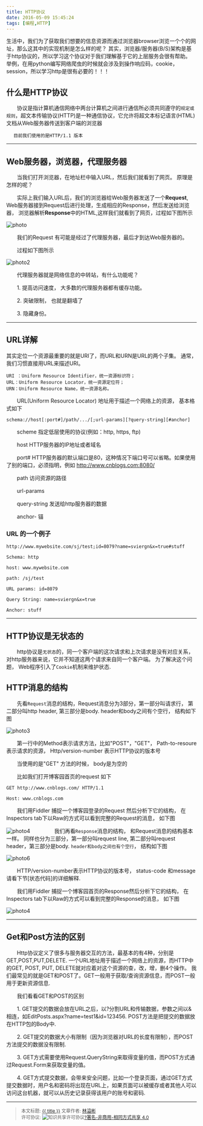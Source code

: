 ```yaml
---
title: HTTP协议
date: 2016-05-09 15:45:24
tags: [编程,HTTP]
---
```


生活中，我们为了获取我们想要的信息资源而通过浏览器browser浏览一个个的网址，那么这其中的实现机制是怎么样的呢？
其实，浏览器/服务器(B/S)架构是基于http协议的，所以学习这个协议对于我们理解基于它的上层服务会很有帮助。
举例，在用python编写网络爬虫的时候就会涉及到操作响应码，cookie，session，所以学习http是很有必要的！！！

<!--more-->

## **什么是HTTP协议**

　　协议是指计算机通信网络中两台计算机之间进行通信所必须共同遵守的`规定或规则`，超文本传输协议(HTTP)是一种通信协议，它允许将超文本标记语言(HTML)文档从Web服务器传送到客户端的浏览器

     　目前我们使用的是HTTP/1.1 版本
------

## **Web服务器，浏览器，代理服务器**

　　当我们打开浏览器，在地址栏中输入URL，然后我们就看到了网页。 原理是怎样的呢？

　　实际上我们输入URL后，我们的浏览器给Web服务器发送了一个**Request**, Web服务器接到Request后进行处理，生成相应的Response，然后发送给浏览器， 浏览器解析**Response**中的HTML,这样我们就看到了网页，过程如下图所示

![photo](http://ww4.sinaimg.cn/mw690/006rmJyDgw1f3p5bh4i7dj30l209tjuc.jpg)

　　我们的Request 有可能是经过了代理服务器，最后才到达Web服务器的。

　　过程如下图所示

![photo2](http://ww1.sinaimg.cn/mw690/006rmJyDgw1f3p5bhoxd4j30m109p41w.jpg)

　　代理服务器就是网络信息的中转站，有什么功能呢？

　　1. 提高访问速度， 大多数的代理服务器都有缓存功能。

　　2. 突破限制， 也就是翻墙了

　　3. 隐藏身份。

-------

## URL详解

其实定位一个资源最重要的就是URI了，而URL和URN是URL的两个子集。
通常，我们习惯直接用URL来描述URI。

    URI ：Uniform Resource Identifier，统一资源标识符；
    URL：Uniform Resource Locator，统一资源定位符；
    URN：Uniform Resource Name，统一资源名称。
　　URL(Uniform Resource Locator) 地址用于描述一个网络上的资源，  基本格式如下

    schema://host[:port#]/path/.../[;url-params][?query-string][#anchor]

　　scheme               指定低层使用的协议(例如：http, https, ftp)

　　host                   HTTP服务器的IP地址或者域名

　　port#                 HTTP服务器的默认端口是80，这种情况下端口号可以省略。如果使用了别的端口，必须指明，例如 http://www.cnblogs.com:8080/

　　path                   访问资源的路径

　　url-params

　　query-string       发送给http服务器的数据

　　anchor-             锚


### **URL 的一个例子**


    http://www.mywebsite.com/sj/test;id=8079?name=sviergn&x=true#stuff

    Schema: http

    host: www.mywebsite.com

    path: /sj/test

    URL params: id=8079

    Query String: name=sviergn&x=true

    Anchor: stuff
-----

## **HTTP协议是无状态的**

　　http协议是`无状态`的，同一个客户端的这次请求和上次请求是没有对应关系，对http服务器来说，它并不知道这两个请求来自同一个客户端。 为了解决这个问题， Web程序引入了`Cookie`机制来维护状态.

## **HTTP消息的结构**

　　先看`Request`消息的结构，Request消息分为3部分，第一部分叫请求行， 第二部分叫http header, 第三部分是body. header和body之间有个空行， 结构如下图

![photo3](http://ww3.sinaimg.cn/mw690/006rmJyDgw1f3p5bhx4jkj30by05e3ye.jpg)

　　第一行中的Method表示请求方法，比如"POST"，"GET"，  Path-to-resoure表示请求的资源， Http/version-number 表示HTTP协议的版本号

　　当使用的是"GET" 方法的时候， body是为空的

　　比如我们打开博客园首页的request 如下

    GET http://www.cnblogs.com/ HTTP/1.1

    Host: www.cnblogs.com

　　我们用Fiddler 捕捉一个博客园登录的Request 然后分析下它的结构， 在Inspectors tab下以Raw的方式可以看到完整的Request的消息，   如下图

![photo4](http://ww1.sinaimg.cn/mw690/006rmJyDgw1f3p5bibqmhj30qu0lk3zl.jpg)
　　
　　我们再看`Response`消息的结构， 和Request消息的结构基本一样。 同样也分为三部分，第一部分叫request line, 第二部分叫request header，第三部分是body. `header和body之间也有个空行`，  结构如下图

![photo6](http://ww2.sinaimg.cn/mw690/006rmJyDgw1f3p5bj9aeij30by05ejr9.jpg)

　　HTTP/version-number表示HTTP协议的版本号，  status-code 和message 请看下节[状态代码]的详细解释.

　　我们用Fiddler 捕捉一个博客园首页的Response然后分析下它的结构， 在Inspectors tab下以Raw的方式可以看到完整的Response的消息，   如下图

![photo4](http://ww3.sinaimg.cn/mw690/006rmJyDgw1f3p5bjmfbvj30rm0kowft.jpg)

------

## **Get和Post方法的区别**

　　Http协议定义了很多与服务器交互的方法，最基本的有4种，分别是GET,POST,PUT,DELETE. 一个URL地址用于描述一个网络上的资源，而HTTP中的GET, POST, PUT, DELETE就对应着对这个资源的查，改，增，删4个操作。 我们最常见的就是GET和POST了。GET一般用于获取/查询资源信息，而POST一般用于更新资源信息.

　　我们看看GET和POST的区别

　　1. GET提交的数据会放在URL之后，以?分割URL和传输数据，参数之间以&相连，如EditPosts.aspx?name=test1&id=123456.  POST方法是把提交的数据放在HTTP包的Body中.

　　2. GET提交的数据大小有限制（因为浏览器对URL的长度有限制），而POST方法提交的数据没有限制.

　　3. GET方式需要使用Request.QueryString来取得变量的值，而POST方式通过Request.Form来获取变量的值。

　　4. GET方式提交数据，会带来安全问题，比如一个登录页面，通过GET方式提交数据时，用户名和密码将出现在URL上，如果页面可以被缓存或者其他人可以访问这台机器，就可以从历史记录获得该用户的账号和密码.




----------------

><span style="font-size:12px">本文标题: <a href="{{ permalink }}">{{ title }}</a>
>文章作者: <a href="http://tgsx.github.io/">林溢彬</a>  
>许可协议: <img alt="知识共享许可协议" style="border-width:0" src="https://i.creativecommons.org/l/by-nc-sa/4.0/80x15.png" /><a rel="license" href="http://creativecommons.org/licenses/by-nc-sa/4.0/">?署名-非商用-相同方式共享 4.0</a></span>